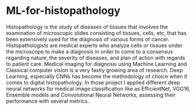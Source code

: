 # ML-for-histopathology
Histopathology is the study of diseases of tissues that involves the examination of microscopic slides consisting of tissues, cells, etc, that has been extensively used for the diagnosis of various forms of cancer. Histopathologists are medical experts who analyze cells or tissues under the microscope to make a diagnosis in order to come to a consensus regarding nature, the severity of diseases, and plan of action with regards to patient care. Medical imaging for diagnosis using Machine Learning and Classical computer vision is a very fastly growing area of research. Deep Learning, especially CNNs has become the methodology of choice when it comes to digital histopathology.
In those project I applied different deep neural networks for medical image classification  like as EfficientNet, VGG16, Ensemble models and Convolutional Neural Networks, assessing their performance with several metrics.

